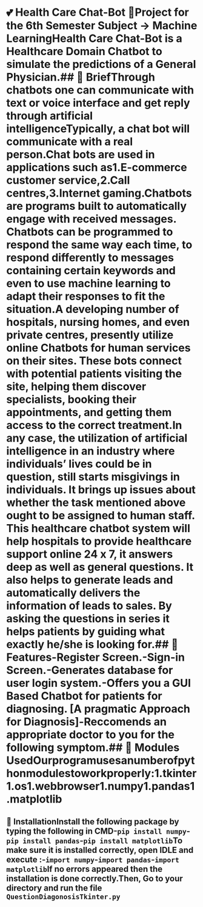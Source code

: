 # :two_hearts: Health Care Chat-Bot 🤖Project for the 6th Semester Subject -> Machine LearningHealth Care Chat-Bot is a Healthcare Domain Chatbot to simulate the predictions of a General Physician.## :page_with_curl: BriefThrough chatbots one can communicate with text or voice interface and get reply through artificial intelligenceTypically, a chat bot will communicate with a real person.Chat bots are used in applications such as1.E-commerce customer service,2.Call centres,3.Internet gaming.Chatbots are programs built to automatically engage with received messages. Chatbots can be programmed to respond the same way each time, to respond differently to messages containing certain keywords and even to use machine learning to adapt their responses to fit the situation.A developing number of hospitals, nursing homes, and even private centres, presently utilize online Chatbots for human services on their sites. These bots connect with potential patients visiting the site, helping them discover specialists, booking their appointments, and getting them access to the correct treatment.In any case, the utilization of artificial intelligence in an industry where individuals’ lives could be in question, still starts misgivings in individuals. It brings up issues about whether the task mentioned above ought to be assigned to human staff. This healthcare chatbot system will help hospitals to provide healthcare support online 24 x 7, it answers deep as well as general questions. It also helps to generate leads and automatically delivers the information of leads to sales. By asking the questions in series it helps patients by guiding what exactly he/she is looking for.## :card_index: Features-Register Screen.-Sign-in Screen.-Generates database for user login system.-Offers you a GUI Based Chatbot for patients for diagnosing. [A pragmatic Approach for Diagnosis]-Reccomends an appropriate doctor to you for the following symptom.## :scroll: Modules UsedOurprogramusesanumberofpythonmodulestoworkproperly:1.tkinter1.os1.webbrowser1.numpy1.pandas1.matplotlib
## :white_square_button: InstallationInstall the following package by typing the following in CMD-`pip install numpy`-`pip install pandas`-`pip install matplotlib`To make sure it is installed correctly, open IDLE and execute :-`import numpy`-`import pandas`-`import matplotlib`If no errors appeared then the installation is done correctly.Then, Go to your directory and run the file `QuestionDiagonosisTkinter.py`
